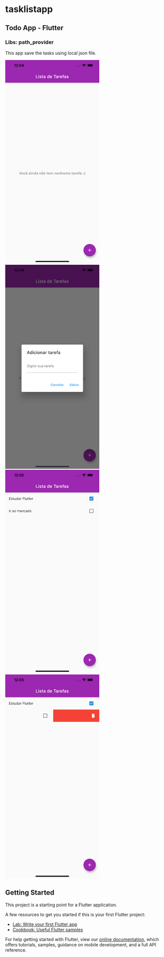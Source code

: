 # tasklistapp

## Todo App - Flutter

### Libs: path_provider

This app save the tasks using local json file.

<img src="https://github.com/renamcomn/TaskList/blob/master/assets/prints/home.png" width="300"></img>
<img src="https://github.com/renamcomn/TaskList/blob/master/assets/prints/add.png" width="300"></img>
<img src="https://github.com/renamcomn/TaskList/blob/master/assets/prints/list.png" width="300"></img>
<img src="https://github.com/renamcomn/TaskList/blob/master/assets/prints/remove.png" width="300"></img>

## Getting Started

This project is a starting point for a Flutter application.

A few resources to get you started if this is your first Flutter project:

- [Lab: Write your first Flutter app](https://flutter.dev/docs/get-started/codelab)
- [Cookbook: Useful Flutter samples](https://flutter.dev/docs/cookbook)

For help getting started with Flutter, view our
[online documentation](https://flutter.dev/docs), which offers tutorials,
samples, guidance on mobile development, and a full API reference.
